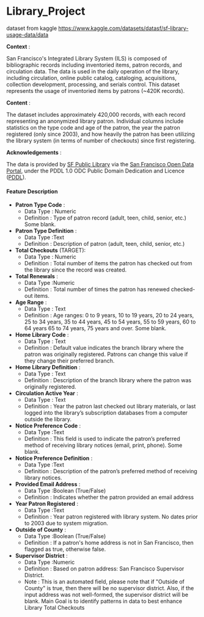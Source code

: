 # Library_Project
dataset from kaggle 
https://www.kaggle.com/datasets/datasf/sf-library-usage-data/data

**Context** :

San Francisco's Integrated Library System (ILS) is composed of bibliographic records including inventoried items, patron records, and circulation data. The data is used in the daily operation of the library, including circulation, online public catalog, cataloging, acquisitions, collection development, processing, and serials control. This dataset represents the usage of inventoried items by patrons (~420K records).

**Content** :

The dataset includes approximately 420,000 records, with each record representing an anonymized library patron. Individual columns include statistics on the type code and age of the patron, the year the patron registered (only since 2003), and how heavily the patron has been utilizing the library system (in terms of number of checkouts) since first registering.

**Acknowledgements** :

The data is provided by [SF Public Library](https://sfpl.org/) via the [San Francisco Open Data Portal](https://data.sfgov.org/Culture-and-Recreation/Library-Usage/qzz6-2jup/about_data), under the PDDL 1.0 ODC Public Domain Dedication and Licence ([PDDL](https://opendatacommons.org/licenses/pddl/1-0/)).

#### Feature Description

* **Patron Type Code** : 
    * Data Type : Numeric
    * Definition : Type of patron record (adult, teen, child, senior, etc.) Some blank.	
* **Patron Type Definition** : 
    * Data Type :Text	
    * Definition : Description of patron (adult, teen, child, senior, etc.)	
* **Total Checkouts**	(TARGET): 
    * Data Type : Numeric	
    * Definition : Total number of items the patron has checked out from the library since the record was created.	
* **Total Renewals**  :	
    * Data Type :Numeric	
    * Definition : Total number of times the patron has renewed checked-out items.	
* **Age Range** :	
    * Data Type : Text	
    * Definition : Age ranges: 0 to 9 years, 10 to 19 years, 20 to 24 years, 25 to 34 years, 35 to 44 years, 45 to 54 years, 55 to 59 years, 60 to 64 years 65 to 74 years, 75 years and over. Some blank. 	
* **Home Library Code** :	
    * Data Type : Text	
    * Definition : Default value indicates the branch library where the patron was originally registered. Patrons can change this value if they change their preferred branch. 	
* **Home Library Definition** :	
    * Data Type : Text	
    * Definition : Description of the branch library where the patron was originally registered. 	
* **Circulation Active Year** :	
    * Data Type : Text	
    * Definition : Year the patron last checked out library materials, or last logged into the library’s subscription databases from a computer outside the library.	
* **Notice Preference Code** :	
    * Data Type :Text	
    * Definition : This field is used to indicate the patron’s preferred method of receiving library notices (email, print, phone). Some blank.	
* **Notice Preference Definition** :	
    * Data Type :Text	
    * Definition : Description of  the patron’s preferred method of receiving library notices. 	
* **Provided Email Address** :	
    * Data Type :Boolean (True/False)	
    * Definition : Indicates whether the patron provided an email address	
* **Year Patron Registered** :	
    * Data Type :Text	
    * Definition : Year patron registered with library system. No dates prior to 2003  due to system migration.	
* **Outside of County** :	
    * Data Type :Boolean (True/False)	
    * Definition : If a patron's home address is not in San Francisco, then flagged as true, otherwise false.	
* **Supervisor District** :	
    * Data Type :Numeric	
    * Definition : Based on patron address: San Francisco Supervisor District.	
    * Note : This is an automated field, please note that if "Outside of County" is true, then there will be no supervisor district. Also, if the input address was not well-formed, the supervisor district will be blank.
Main Goal is to identify patterns in data to best enhance Library Total Checkouts
